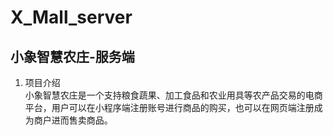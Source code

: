 # X_Mall_server
## 小象智慧农庄-服务端
1. 项目介绍  
   小象智慧农庄是一个支持粮食蔬果、加工食品和农业用具等农产品交易的电商平台，用户可以在小程序端注册账号进行商品的购买，也可以在网页端注册成为商户进而售卖商品。
